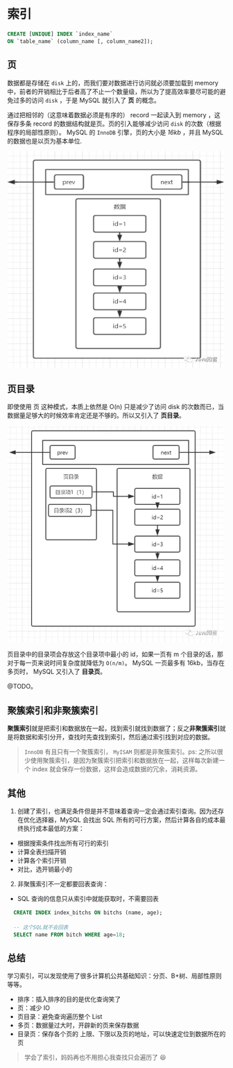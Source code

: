 # 索引

```sql
CREATE [UNIQUE] INDEX `index_name`
ON `table_name` (column_name [, column_name2]);
```

## 页

数据都是存储在 `disk` 上的，而我们要对数据进行访问就必须要加载到 memory 中，前者的开销相比于后者高了不止一个数量级，所以为了提高效率要尽可能的避免过多的访问 `disk` ，于是 MySQL 就引入了 **页** 的概念。

通过把相邻的（这意味着数据必须是有序的） record 一起读入到 memory ，这保存多条 record 的数据结构就是页。页的引入能够减少访问 `disk` 的次数（根据程序的局部性原则）。 MySQL 的 `InnoDB` 引擎，页的大小是 _16kb_ ，并且 MySQL 的数据也是以页为基本单位.

<img src="./assets/index-page.png" width="500" height="500" />

## 页目录

即使使用 页 这种模式，本质上依然是 O(n) 只是减少了访问 disk 的次数而已，当数据量足够大的时候效率肯定还是不够的。所以又引入了 **页目录**。

<img src="./assets/index-pageIndex.png" width="500" height="500" />

页目录中的目录项会存放这个目录项中最小的 id，如果一页有 m 个目录的话，那对于每一页来说时间复杂度就降低为 `O(n/m)`。 MySQL 一页最多有 16kb，当存在多页时， MySQL 又引入了 **目录页**。

@TODO。

## 聚簇索引和非聚簇索引

**聚簇索引**就是把索引和数据放在一起，找到索引就找到数据了；反之**非聚簇索引**就是将数据和索引分开，查找时先查找到索引，然后通过索引找到对应的数据。

> `InnoDB` 有且只有一个聚簇索引， `MyISAM` 则都是非聚簇索引。ps: 之所以很少使用聚簇索引，是因为聚簇索引把索引和数据放在一起，这样每次新建一个 index 就会保存一份数据，这样会造成数据的冗余，消耗资源。

## 其他

1. 创建了索引，也满足条件但是并不意味着查询一定会通过索引查询。因为还存在优化选择器，MySQL 会找出 SQL 所有的可行方案，然后计算各自的成本最终执行成本最低的方案：

- 根据搜索条件找出所有可行的索引
- 计算全表扫描开销
- 计算各个索引开销
- 对比，选开销最小的

2. 非聚簇索引不一定都要回表查询：

- SQL 查询的信息只从索引中就能获取时，不需要回表

```sql
  CREATE INDEX index_bitchs ON bitchs (name, age);

  -- 这个SQL就不会回表
  SELECT name FROM bitch WHERE age=18;
```

## 总结

学习索引，可以发现使用了很多计算机公共基础知识：分页、B+树、局部性原则等等。

- 排序：插入排序的目的是优化查询笑了
- 页：减少 IO
- 页目录：避免查询遍历整个 List
- 多页：数据量过大时，开辟新的页来保存数据
- 目录页：保存各个页的 上限、下限以及页的地址，可以快速定位到数据所在的页

> 学会了索引，妈妈再也不用担心我查找只会遍历了 😆
